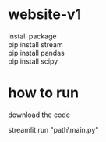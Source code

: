 # website-v1

install package  
pip install stream  
pip install pandas    
pip install scipy  

# how to run

download the code

streamlit run "path\main.py"
